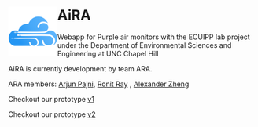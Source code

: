 
<h1 href="arabeta.github.io/AiRA">AiRA
<img align="left" width="100" height="100" src="https://raw.githubusercontent.com/arabeta/AiRA/main/src/img/AiRA_dark_512.png ">
</href>
</h1>

Webapp for Purple air monitors with the ECUIPP lab project under the Department of Environmental Sciences and Engineering at UNC Chapel Hill

AiRA is currently development by team ARA. 

ARA members:
<a href="https://randomroot18.github.io/">Arjun Pajni</a>, <a href="https://github.com/ronitr21">Ronit Ray</a> , <a href ="https://github.com/alexz957unc">Alexander Zheng</a>

Checkout our prototype <a href="https://arabeta.github.io/AiRA/src">v1</a>

Checkout our prototype <a href="https://arabeta.github.io/AiRA-V2/src">v2</a>
